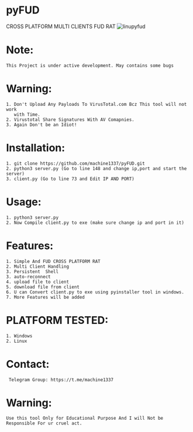 # pyFUD

CROSS PLATFORM MULTI CLIENTS FUD RAT
![linupyfud](https://github.com/machine1337/pyFUD/assets/82051128/744429de-b422-4b30-95b2-32e4aba6b29a)


# Note:
    This Project is under active development. May contains some bugs
    
# Warning:
    1. Don't Upload Any Payloads To VirusTotal.com Bcz This tool will not work
       with Time.
    2. Virustotal Share Signatures With AV Comapnies.
    3. Again Don't be an Idiot!

# Installation:
    1. git clone https://github.com/machine1337/pyFUD.git
    2. python3 server.py (Go to line 148 and change ip,port and start the server)
    3. client.py (Go to line 73 and Edit IP AND PORT)
    
# Usage:
    1. python3 server.py
    2. Now Compile client.py to exe (make sure change ip and port in it)
    
# Features:
    1. Simple And FUD CROSS PLATFORM RAT
    2. Multi Client Handling
    3. Persistent  Shell
    3. auto-reconnect
    4. upload file to client
    5. download file from client
    6. U can Convert client.py to exe using pyinstaller tool in windows.
    7. More Features will be added

# PLATFORM TESTED:
    1. Windows
    2. Linux

# Contact:
     Telegram Group: https://t.me/machine1337
     
# Warning:
    Use this tool Only for Educational Purpose And I will Not be Responsible For ur cruel act.
